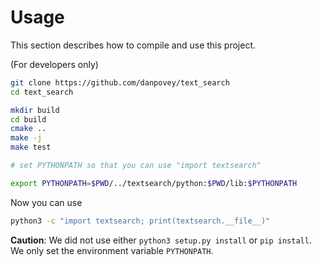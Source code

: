 # Usage

This section describes how to compile and use this project.

(For developers only)

```bash
git clone https://github.com/danpovey/text_search
cd text_search

mkdir build
cd build
cmake ..
make -j
make test

# set PYTHONPATH so that you can use "import textsearch"

export PYTHONPATH=$PWD/../textsearch/python:$PWD/lib:$PYTHONPATH
```

Now you can use

```bash
python3 -c "import textsearch; print(textsearch.__file__)"
```


**Caution**: We did not use either `python3 setup.py install` or `pip install`.
We only set the environment variable `PYTHONPATH`.


